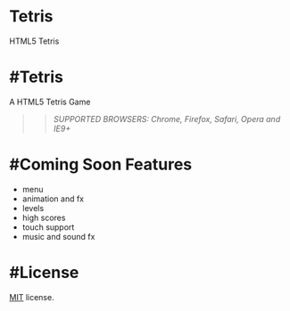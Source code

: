 # Tetris
HTML5 Tetris

#Tetris
=================
A HTML5 Tetris Game

 >> _*SUPPORTED BROWSERS*: Chrome, Firefox, Safari, Opera and IE9+_

#Coming Soon Features
======

 * menu
 * animation and fx
 * levels
 * high scores
 * touch support
 * music and sound fx


#License
=======

[MIT](http://en.wikipedia.org/wiki/MIT_License) license.


